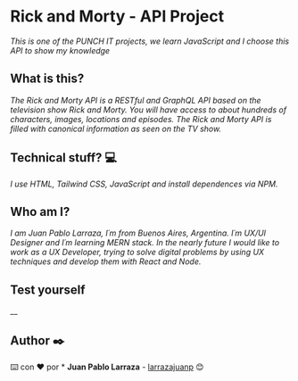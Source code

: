 # Rick and Morty - API Project

_This is one of the PUNCH IT projects, we learn JavaScript and I choose this API to show my knowledge_

## What is this? 

_The Rick and Morty API is a RESTful and GraphQL API based on the television show Rick and Morty. You will have access to about hundreds of characters, images, locations and episodes. The Rick and Morty API is filled with canonical information as seen on the TV show._

## Technical stuff? 💻

_I use HTML, Tailwind CSS, JavaScript and install dependences via NPM._

## Who am I?
_I am Juan Pablo Larraza, I´m from Buenos Aires, Argentina. I´m UX/UI Designer and I´m learning MERN stack. In the nearly future I would like to work as a UX Developer, trying to solve digital problems by using UX techniques and develop them with React and Node._

## Test yourself
__

## Author ✒️

⌨️ con ❤️ por * **Juan Pablo Larraza** - [larrazajuanp](https://github.com/larrazajuanp) 😊